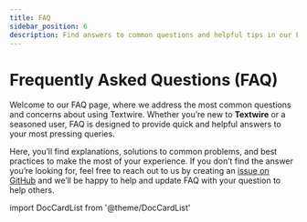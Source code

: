 ```yaml
---
title: FAQ
sidebar_position: 6
description: Find answers to common questions and helpful tips in our FAQ section. Get quick solutions to common issues and learn more about our services
---
```


# Frequently Asked Questions (FAQ)

Welcome to our FAQ page, where we address the most common questions and concerns about using Textwire. Whether you’re new to **Textwire** or a seasoned user, FAQ is designed to provide quick and helpful answers to your most pressing queries.

Here, you’ll find explanations, solutions to common problems, and best practices to make the most of your experience. If you don’t find the answer you’re looking for, feel free to reach out to us by creating an [issue on GitHub](https://github.com/textwire/textwire.github.io/issues/new) and we’ll be happy to help and update FAQ with your question to help others.

import DocCardList from '@theme/DocCardList'

<DocCardList />